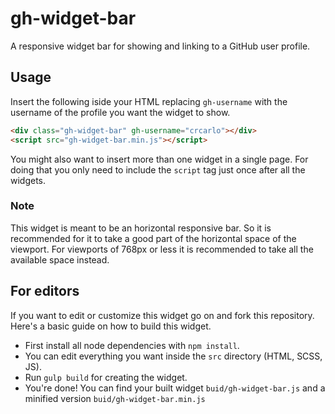 # gh-widget-bar

A responsive widget bar for showing and linking to a GitHub user profile.

## Usage

Insert the following iside your HTML replacing `gh-username` with the username of the profile you want the widget to show.

```html
<div class="gh-widget-bar" gh-username="crcarlo"></div>
<script src="gh-widget-bar.min.js"></script>
```

You might also want to insert more than one widget in a single page. For doing that you only need to include the `script` tag just once after all the widgets.

### Note

This widget is meant to be an horizontal responsive bar. So it is recommended for it to take a good part of the horizontal space of the viewport.
For viewports of 768px or less it is recommended to take all the available space instead.

## For editors

If you want to edit or customize this widget go on and fork this repository. Here's a basic guide on how to build this widget.

- First install all node dependencies with `npm install`.
- You can edit everything you want inside the `src` directory (HTML, SCSS, JS).
- Run `gulp build` for creating the widget.
- You're done! You can find your built widget `buid/gh-widget-bar.js` and a minified version `buid/gh-widget-bar.min.js`